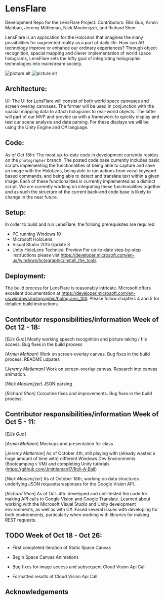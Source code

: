 # LensFlare
Development Repo for the LensFlare Project.
Contributors: Ellis Guo, Armin Mahban, Jeremy Mittleman, Nick Moolenijzer, and Richard Shen

LensFlare is an application for the HoloLens that imagines the many possibilities for augmented reality as a part of daily life. How can AR technology improve or enhance our ordinary experiences? Through object recognition, spacial mapping and clever implementation of world space holograms, LensFlare sets the lofty goal of integrating holographic technologies into mainstream society. 

![picture alt](http://i.imgur.com/gdKcxva.jpg)
![picture alt](http://i.imgur.com/pQevLhI.jpg)

## Architecture:
UI: The UI for LensFlare will consist of both world space canvases and screen overlay canvases. The former will be used in conjunction with the spacial mapping data to attach holograms to real-world objects. The latter will part of our MVP and provide us with a framework to quickly display and test our scene analysis and data parsing. For these displays we will be using the Unity Engine and C# language. 

## Code:
As of Oct 18th: The most up-to-date code in development currently resides on the `photographer` branch. The posted code base currently includes basic scripts implementing the functionalities of being able to capture and save an image with the HoloLens, being able to run actions from vocal keyword-based commands, and being able to detect and translate text within a given image. Each of these functionalities is currently implemented as a distinct script. We are currently working on integrating these functionalities together and as such the structure of the current back-end code base is likely to change in the near future.

## Setup:
In order to build and run LensFlare, the folloing prerequisites are required:
* PC running Windows 10
* Microsoft HoloLens
* Visual Studio 2015 Update 3
* Unity HoloLens Technical Preview
For up-to-date step-by-step instructions please vist <https://developer.microsoft.com/en-us/windows/holographic/install_the_tools>

## Deployment:
The build process for LensFlare is reasonably intricate. Microsoft offers excellent documentation at <https://developer.microsoft.com/en-us/windows/holographic/holograms_100>. Please follow chapters 4 and 5 for detailed build instructions. 

## Contributor responsibilities/information Week of Oct 12 - 18:
[*Ellis Guo*] Mostly working speech recognition and picture taking / file access. Bug fixes in the build process

[*Armin Mahban*] Work on screen-overlay canvas. Bug fixes in the build process. README udpates

[*Jeremy Mittleman*] Work on screen-overlay canvas. Research into canvas animation.

[*Nick Moolenijzer*] JSON parsing

[*Richard Shen*] Coroutine fixes and improvements. Bug fixes in the build process. 


## Contributor responsibilities/information Week of Oct 5 - 11:
[*Ellis Guo*]

[*Armin Mahban*] Mockups and presentation for class

[*Jeremy Mittleman*] As of October 4th, still playing with (already wasted a huge amount of time with) different Windows Dev Environments (Bootcamping v VM) and completing Unity tutorials (https://github.com/Jmittleman17/Roll-A-Ball)

[*Nick Moolenijzer*] As of October 18th, working on data structures underlying JSON requests/responses for the Google Vision API.

[*Richard Shen*] As of Oct. 4th: developed and unit-tested the code for making API calls to Google Vision and Google Translate. Learned about working with the Microsoft Visual Studio and Unity development environments, as well as with C#. Faced several issues with developing for both environments, particularly when working with libraries for making REST requests. 

## TODO Week of Oct 18 - Oct 26:

* First completed iteration of Static Space Canvas

* Begin Space Canvas Animations

* Bug fixes for image access and subsequent Cloud Vision Api Call 

* Formatted results of Cloud Vision Api Call

## Acknowledgements
